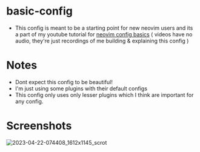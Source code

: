 # basic-config
- This config is meant to be a starting point for new neovim users and its a part of my youtube tutorial for [neovim config basics](https://www.youtube.com/playlist?list=PLYVQrj2EVSUL1NqYn3jsIVXG3U9eWaMcq) ( videos have no audio, they're just recordings of me building & explaining this config )

# Notes
- Dont expect this config to be beautiful! 
- I'm just using some plugins with their default configs
- This config only uses only lesser plugins which I think are important for any config.

# Screenshots
![2023-04-22-074408_1612x1145_scrot](https://user-images.githubusercontent.com/59060246/233756857-04830176-7f54-4e21-a4f9-c35f6ee2d63b.png)
